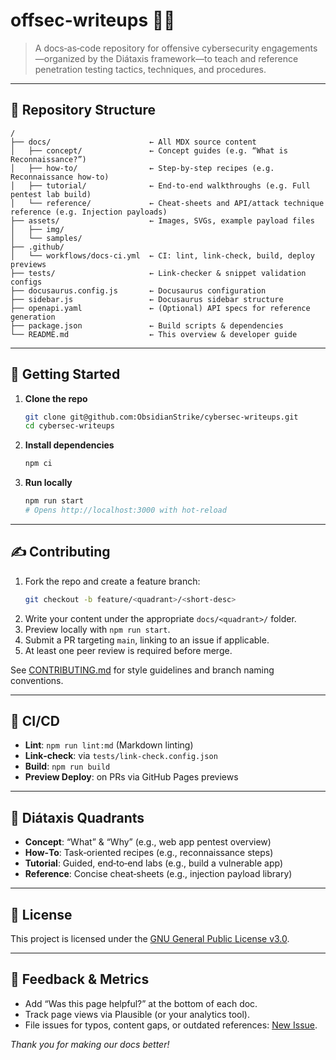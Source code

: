 # offsec-writeups ✍🏼


> A docs‑as‑code repository for offensive cybersecurity engagements—organized by the Diátaxis framework—to teach and reference penetration testing tactics, techniques, and procedures.

---


## 📂 Repository Structure

```
/
├── docs/                      ← All MDX source content
│   ├── concept/               ← Concept guides (e.g. “What is Reconnaissance?”)
│   ├── how-to/                ← Step‑by‑step recipes (e.g. Reconnaissance how‑to)
│   ├── tutorial/              ← End‑to‑end walkthroughs (e.g. Full pentest lab build)
│   └── reference/             ← Cheat‑sheets and API/attack technique reference (e.g. Injection payloads)
├── assets/                    ← Images, SVGs, example payload files
│   ├── img/
│   └── samples/
├── .github/
│   └── workflows/docs-ci.yml  ← CI: lint, link‑check, build, deploy previews
├── tests/                     ← Link‑checker & snippet validation configs
├── docusaurus.config.js       ← Docusaurus configuration
├── sidebar.js                 ← Docusaurus sidebar structure
├── openapi.yaml               ← (Optional) API specs for reference generation
├── package.json               ← Build scripts & dependencies
└── README.md                  ← This overview & developer guide
```

---

## 🚀 Getting Started

1. **Clone the repo**  
   ```bash
   git clone git@github.com:ObsidianStrike/cybersec-writeups.git
   cd cybersec-writeups
   ```

2. **Install dependencies**  
   ```bash
   npm ci
   ```

3. **Run locally**  
   ```bash
   npm run start
   # Opens http://localhost:3000 with hot‑reload
   ```

---

## ✍️ Contributing

1. Fork the repo and create a feature branch:  
   ```bash
   git checkout -b feature/<quadrant>/<short-desc>
   ```
2. Write your content under the appropriate `docs/<quadrant>/` folder.  
3. Preview locally with `npm run start`.  
4. Submit a PR targeting `main`, linking to an issue if applicable.  
5. At least one peer review is required before merge.

See [CONTRIBUTING.md](CONTRIBUTING.md) for style guidelines and branch naming conventions.

---

## 🔧 CI/CD

- **Lint**: `npm run lint:md` (Markdown linting)  
- **Link‑check**: via `tests/link-check.config.json`  
- **Build**: `npm run build`  
- **Preview Deploy**: on PRs via GitHub Pages previews

---

## 🎯 Diátaxis Quadrants

- **Concept**: “What” & “Why” (e.g., web app pentest overview)  
- **How‑To**: Task‑oriented recipes (e.g., reconnaissance steps)  
- **Tutorial**: Guided, end‑to‑end labs (e.g., build a vulnerable app)  
- **Reference**: Concise cheat‑sheets (e.g., injection payload library)

---

## 📄 License

This project is licensed under the [GNU General Public License v3.0](https://www.gnu.org/licenses/gpl-3.0).

---

## 📣 Feedback & Metrics

- Add “Was this page helpful?” at the bottom of each doc.  
- Track page views via Plausible (or your analytics tool).  
- File issues for typos, content gaps, or outdated references: [New Issue](https://github.com/ObsidianStrike/cybersec-writeups/issues/new).

*Thank you for making our docs better!*

